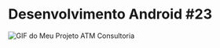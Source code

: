 # Desenvolvimento Android #23
<img src="Instalador/ATM Consultoria.gif" alt="GIF do Meu Projeto ATM Consultoria">
